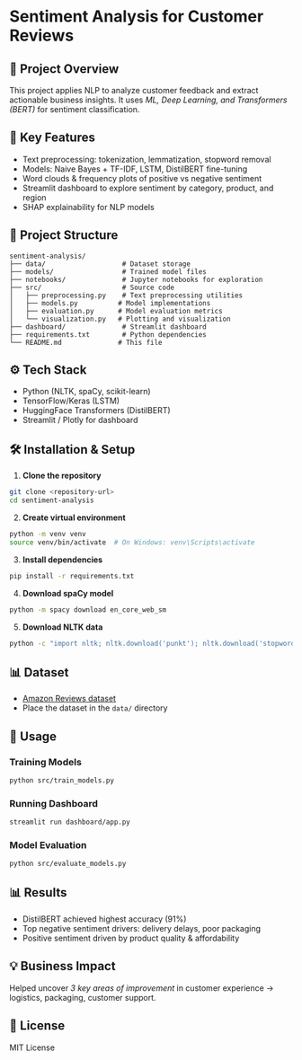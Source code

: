 # Sentiment Analysis for Customer Reviews

## 📌 Project Overview
This project applies NLP to analyze customer feedback and extract actionable business insights.
It uses *ML, Deep Learning, and Transformers (BERT)* for sentiment classification.

## 🚀 Key Features
- Text preprocessing: tokenization, lemmatization, stopword removal
- Models: Naive Bayes + TF-IDF, LSTM, DistilBERT fine-tuning
- Word clouds & frequency plots of positive vs negative sentiment
- Streamlit dashboard to explore sentiment by category, product, and region
- SHAP explainability for NLP models

## 📂 Project Structure
```
sentiment-analysis/
├── data/                   # Dataset storage
├── models/                 # Trained model files
├── notebooks/              # Jupyter notebooks for exploration
├── src/                    # Source code
│   ├── preprocessing.py    # Text preprocessing utilities
│   ├── models.py          # Model implementations
│   ├── evaluation.py      # Model evaluation metrics
│   └── visualization.py   # Plotting and visualization
├── dashboard/              # Streamlit dashboard
├── requirements.txt        # Python dependencies
└── README.md              # This file
```

## ⚙ Tech Stack
- Python (NLTK, spaCy, scikit-learn)
- TensorFlow/Keras (LSTM)
- HuggingFace Transformers (DistilBERT)
- Streamlit / Plotly for dashboard

## 🛠 Installation & Setup

1. **Clone the repository**
```bash
git clone <repository-url>
cd sentiment-analysis
```

2. **Create virtual environment**
```bash
python -m venv venv
source venv/bin/activate  # On Windows: venv\Scripts\activate
```

3. **Install dependencies**
```bash
pip install -r requirements.txt
```

4. **Download spaCy model**
```bash
python -m spacy download en_core_web_sm
```

5. **Download NLTK data**
```bash
python -c "import nltk; nltk.download('punkt'); nltk.download('stopwords'); nltk.download('wordnet')"
```

## 📊 Dataset
- [Amazon Reviews dataset](https://www.kaggle.com/bittlingmayer/amazonreviews)
- Place the dataset in the `data/` directory

## 🚀 Usage

### Training Models
```bash
python src/train_models.py
```

### Running Dashboard
```bash
streamlit run dashboard/app.py
```

### Model Evaluation
```bash
python src/evaluate_models.py
```

## 📊 Results
- DistilBERT achieved highest accuracy (91%)
- Top negative sentiment drivers: delivery delays, poor packaging
- Positive sentiment driven by product quality & affordability

## 💡 Business Impact
Helped uncover *3 key areas of improvement* in customer experience → logistics, packaging, customer support.

## 📝 License
MIT License 